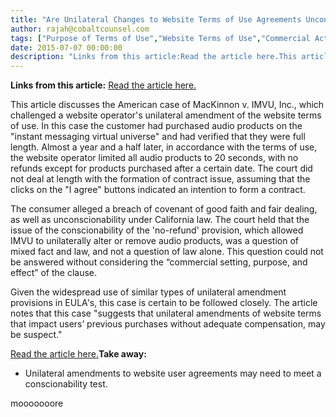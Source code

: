 ```yaml
---
title: "Are Unilateral Changes to Website Terms of Use Agreements Unconscionable?"
author: rajah@cobaltcounsel.com
tags: ["Purpose of Terms of Use","Website Terms of Use","Commercial Activities","Rajah"]
date: 2015-07-07 00:00:00
description: "Links from this article:Read the article here.This article discusses the American case of MacKinnon v. IMVU, Inc., which challenged a we..."
---
```


**Links from this article:**
[Read the article here.](http://www.lexology.com/library/detail.aspx?g=12883506-4ebc-4c6e-b1c2-4f1f1ccbcf23)

This article discusses the American case of MacKinnon v. IMVU, Inc., which challenged a website operator's unilateral amendment of the website terms of use. In this case the customer had purchased audio products on the "instant messaging virtual universe" and had verified that they were full length. Almost a year and a half later, in accordance with the terms of use, the website operator limited all audio products to 20 seconds, with no refunds except for products purchased after a certain date. The court did not deal at length with the formation of contract issue, assuming that the clicks on the "I agree" buttons indicated an intention to form a contract.

The consumer alleged a breach of covenant of good faith and fair dealing, as well as unconscionability under California law. The court held that the issue of the conscionability of the 'no-refund' provision, which allowed IMVU to unilaterally alter or remove audio products, was a question of mixed fact and law, and not a question of law alone. This question could not be answered without considering the “commercial setting, purpose, and effect” of the clause.

Given the widespread use of similar types of unilateral amendment provisions in EULA's, this case is certain to be followed closely. The article notes that this case "suggests that unilateral amendments of website terms that impact users’ previous purchases without adequate compensation, may be suspect."

[Read the article here.](http://www.lexology.com/library/detail.aspx?g=12883506-4ebc-4c6e-b1c2-4f1f1ccbcf23)**Take away:**
- Unilateral amendments to website user agreements may need to meet a conscionability test.

mooooooore
